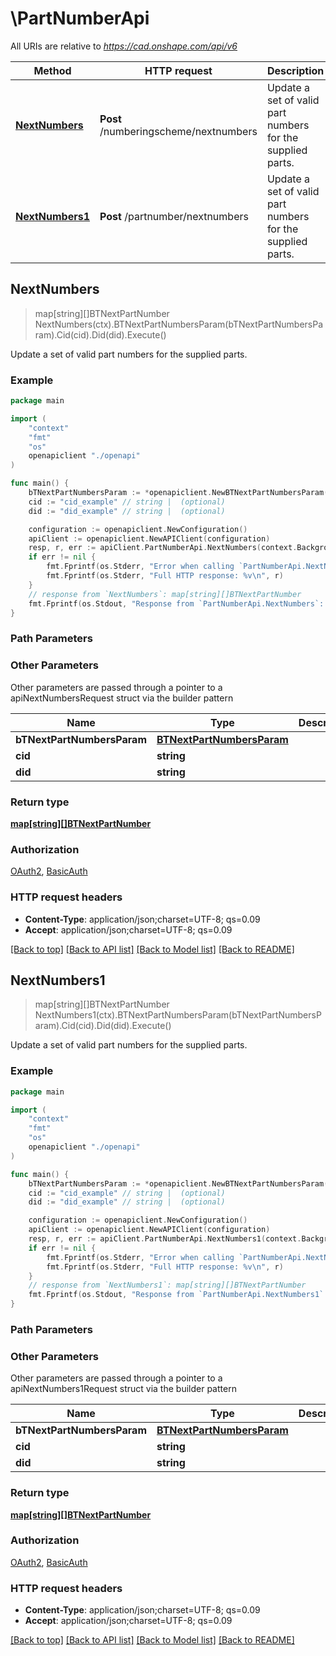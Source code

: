 # \PartNumberApi

All URIs are relative to *https://cad.onshape.com/api/v6*

Method | HTTP request | Description
------------- | ------------- | -------------
[**NextNumbers**](PartNumberApi.md#NextNumbers) | **Post** /numberingscheme/nextnumbers | Update a set of valid part numbers for the supplied parts.
[**NextNumbers1**](PartNumberApi.md#NextNumbers1) | **Post** /partnumber/nextnumbers | Update a set of valid part numbers for the supplied parts.



## NextNumbers

> map[string][]BTNextPartNumber NextNumbers(ctx).BTNextPartNumbersParam(bTNextPartNumbersParam).Cid(cid).Did(did).Execute()

Update a set of valid part numbers for the supplied parts.

### Example

```go
package main

import (
    "context"
    "fmt"
    "os"
    openapiclient "./openapi"
)

func main() {
    bTNextPartNumbersParam := *openapiclient.NewBTNextPartNumbersParam() // BTNextPartNumbersParam | 
    cid := "cid_example" // string |  (optional)
    did := "did_example" // string |  (optional)

    configuration := openapiclient.NewConfiguration()
    apiClient := openapiclient.NewAPIClient(configuration)
    resp, r, err := apiClient.PartNumberApi.NextNumbers(context.Background()).BTNextPartNumbersParam(bTNextPartNumbersParam).Cid(cid).Did(did).Execute()
    if err != nil {
        fmt.Fprintf(os.Stderr, "Error when calling `PartNumberApi.NextNumbers``: %v\n", err)
        fmt.Fprintf(os.Stderr, "Full HTTP response: %v\n", r)
    }
    // response from `NextNumbers`: map[string][]BTNextPartNumber
    fmt.Fprintf(os.Stdout, "Response from `PartNumberApi.NextNumbers`: %v\n", resp)
}
```

### Path Parameters



### Other Parameters

Other parameters are passed through a pointer to a apiNextNumbersRequest struct via the builder pattern


Name | Type | Description  | Notes
------------- | ------------- | ------------- | -------------
 **bTNextPartNumbersParam** | [**BTNextPartNumbersParam**](BTNextPartNumbersParam.md) |  | 
 **cid** | **string** |  | 
 **did** | **string** |  | 

### Return type

[**map[string][]BTNextPartNumber**](array.md)

### Authorization

[OAuth2](../README.md#OAuth2), [BasicAuth](../README.md#BasicAuth)

### HTTP request headers

- **Content-Type**: application/json;charset=UTF-8; qs=0.09
- **Accept**: application/json;charset=UTF-8; qs=0.09

[[Back to top]](#) [[Back to API list]](../README.md#documentation-for-api-endpoints)
[[Back to Model list]](../README.md#documentation-for-models)
[[Back to README]](../README.md)


## NextNumbers1

> map[string][]BTNextPartNumber NextNumbers1(ctx).BTNextPartNumbersParam(bTNextPartNumbersParam).Cid(cid).Did(did).Execute()

Update a set of valid part numbers for the supplied parts.

### Example

```go
package main

import (
    "context"
    "fmt"
    "os"
    openapiclient "./openapi"
)

func main() {
    bTNextPartNumbersParam := *openapiclient.NewBTNextPartNumbersParam() // BTNextPartNumbersParam | 
    cid := "cid_example" // string |  (optional)
    did := "did_example" // string |  (optional)

    configuration := openapiclient.NewConfiguration()
    apiClient := openapiclient.NewAPIClient(configuration)
    resp, r, err := apiClient.PartNumberApi.NextNumbers1(context.Background()).BTNextPartNumbersParam(bTNextPartNumbersParam).Cid(cid).Did(did).Execute()
    if err != nil {
        fmt.Fprintf(os.Stderr, "Error when calling `PartNumberApi.NextNumbers1``: %v\n", err)
        fmt.Fprintf(os.Stderr, "Full HTTP response: %v\n", r)
    }
    // response from `NextNumbers1`: map[string][]BTNextPartNumber
    fmt.Fprintf(os.Stdout, "Response from `PartNumberApi.NextNumbers1`: %v\n", resp)
}
```

### Path Parameters



### Other Parameters

Other parameters are passed through a pointer to a apiNextNumbers1Request struct via the builder pattern


Name | Type | Description  | Notes
------------- | ------------- | ------------- | -------------
 **bTNextPartNumbersParam** | [**BTNextPartNumbersParam**](BTNextPartNumbersParam.md) |  | 
 **cid** | **string** |  | 
 **did** | **string** |  | 

### Return type

[**map[string][]BTNextPartNumber**](array.md)

### Authorization

[OAuth2](../README.md#OAuth2), [BasicAuth](../README.md#BasicAuth)

### HTTP request headers

- **Content-Type**: application/json;charset=UTF-8; qs=0.09
- **Accept**: application/json;charset=UTF-8; qs=0.09

[[Back to top]](#) [[Back to API list]](../README.md#documentation-for-api-endpoints)
[[Back to Model list]](../README.md#documentation-for-models)
[[Back to README]](../README.md)

